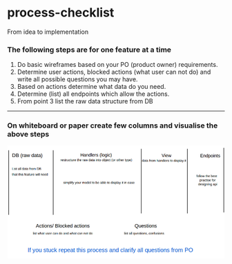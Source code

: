 # process-checklist
From idea to implementation

### The following steps are for one feature at a time

1. Do basic wireframes based on your PO (product owner) requirements.
2. Determine user actions, blocked actions (what user can not do) and write all possible questions you may have.
3. Based on actions determine what data do you need.
4. Determine (list) all endpoints which allow the actions.
5. From point 3 list the raw data structure from DB

<hr/>

### On whiteboard or paper create few columns and visualise the above steps

![example](./img/visual-process.png)
